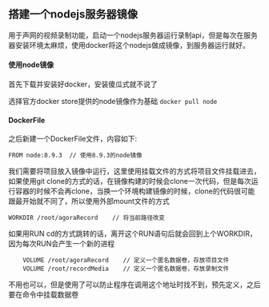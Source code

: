 ## 搭建一个nodejs服务器镜像

用于声网的视频录制功能，启动一个nodejs服务器运行录制api，但是每次在服务器安装环境太麻烦，使用docker将这个nodejs做成镜像，到服务器运行就好。

#### 使用node镜像

首先下载并安装好docker，安装傻瓜式就不说了

选择官方docker store提供的node镜像作为基础
`docker pull node`

#### DockerFile
之后新建一个DockerFile文件，内容如下:

`FROM node:8.9.3  // 使用8.9.3的node镜像`

我们需要将项目放入镜像中运行，这里使用挂载文件的方式将项目文件挂载进去，如果使用git clone的方式的话，在镜像构建的时候会clone一次代码，但是每次运行容器的时候不会再clone，当换一个环境构建镜像的时候，clone的代码很可能跟最开始就不同了，所以使用外部mount文件的方式

`WORKDIR /root/agoraRecord    // 将当前路径改变`

如果用RUN cd的方式跳转的话，离开这个RUN语句后就会回到上个WORKDIR，因为每次RUN会产生一个新的进程

```
    VOLUME /root/agoraRecord    // 定义一个匿名数据卷，存放项目文件
    VOLUME /root/recordMedia    // 定义一个匿名数据卷，存放录制文件
```

不用也可以，但是使用了可以防止程序在调用这个地址时找不到，预先定义，之后要在命令中挂载数据卷


